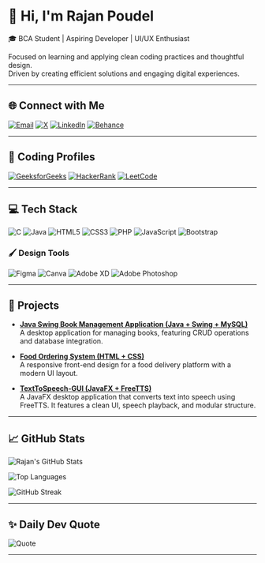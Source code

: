 # 👋 Hi, I'm Rajan Poudel

🎓 BCA Student | Aspiring Developer | UI/UX Enthusiast  

Focused on learning and applying clean coding practices and thoughtful design.  
Driven by creating efficient solutions and engaging digital experiences.

---

## 🌐 Connect with Me

[![Email](https://img.shields.io/badge/Email-D14836?style=for-the-badge&logo=gmail&logoColor=white)](mailto:raajan.works@gmail.com)
[![X](https://img.shields.io/badge/X-000000?style=for-the-badge&logo=x&logoColor=white)](https://x.com/rajan_4421)
[![LinkedIn](https://img.shields.io/badge/LinkedIn-0A66C2?style=for-the-badge&logo=linkedin&logoColor=white)](https://linkedin.com/in/prabin-poudel-964576327)
[![Behance](https://img.shields.io/badge/Behance-1769FF?style=for-the-badge&logo=behance&logoColor=white)](https://behance.net/prabinpoudel2)



---
## 🧠 Coding Profiles
[![GeeksforGeeks](https://img.shields.io/badge/GeeksforGeeks-0F9D58?style=for-the-badge&logo=GeeksforGeeks&logoColor=white)](https://www.geeksforgeeks.org/user/rajan_21045/)
[![HackerRank](https://img.shields.io/badge/HackerRank-2EC866?style=for-the-badge&logo=HackerRank&logoColor=white)](https://www.hackerrank.com/profile/raajan_works)
[![LeetCode](https://img.shields.io/badge/LeetCode-FFA116?style=for-the-badge&logo=leetcode&logoColor=black)](https://leetcode.com/u/rajan21045/)

---
## 💻 Tech Stack

![C](https://img.shields.io/badge/c-%2300599C.svg?style=for-the-badge&logo=c&logoColor=white)
![Java](https://img.shields.io/badge/java-%23ED8B00.svg?style=for-the-badge&logo=openjdk&logoColor=white)
![HTML5](https://img.shields.io/badge/html5-%23E34F26.svg?style=for-the-badge&logo=html5&logoColor=white)
![CSS3](https://img.shields.io/badge/css3-%231572B6.svg?style=for-the-badge&logo=css3&logoColor=white)
![PHP](https://img.shields.io/badge/php-%23777BB4.svg?style=for-the-badge&logo=php&logoColor=white)
![JavaScript](https://img.shields.io/badge/javascript-%23323330.svg?style=for-the-badge&logo=javascript&logoColor=%23F7DF1E)
![Bootstrap](https://img.shields.io/badge/bootstrap-%23563D7C.svg?style=for-the-badge&logo=bootstrap&logoColor=white)

### 🖌️ Design Tools

![Figma](https://img.shields.io/badge/figma-%23F24E1E.svg?style=for-the-badge&logo=figma&logoColor=white)
![Canva](https://img.shields.io/badge/Canva-%2300C4CC.svg?style=for-the-badge&logo=Canva&logoColor=white)
![Adobe XD](https://img.shields.io/badge/Adobe%20XD-470137?style=for-the-badge&logo=Adobe%20XD&logoColor=#FF61F6)
![Adobe Photoshop](https://img.shields.io/badge/adobe%20photoshop-%2331A8FF.svg?style=for-the-badge&logo=adobe%20photoshop&logoColor=white)

---



## 🚀 Projects

- **[Java Swing Book Management Application (Java + Swing + MySQL)](https://github.com/rajan21045/Java-Swing-Book-Management-Application)**  
  A desktop application for managing books, featuring CRUD operations and database integration.

- **[Food Ordering System (HTML + CSS)](https://github.com/rajan21045/Food-Ordering-System)**  
  A responsive front-end design for a food delivery platform with a modern UI layout.

- **[TextToSpeech-GUI (JavaFX + FreeTTS)](https://github.com/rajan21045/TextToSpeech-GUI)**  
  A JavaFX desktop application that converts text into speech using FreeTTS. It features a clean UI, speech playback, and modular structure.

---


## 📈 GitHub Stats


![Rajan's GitHub Stats](https://github-readme-stats.vercel.app/api?username=rajan21045&show_icons=true&theme=dark)


![Top Languages](https://github-readme-stats.vercel.app/api/top-langs/?username=rajan21045&layout=compact&theme=dark)


![GitHub Streak](https://github-readme-streak-stats.herokuapp.com/?user=rajan21045&theme=dark)

---

## ✨ Daily Dev Quote

![Quote](https://quotes-github-readme.vercel.app/api?type=horizontal&theme=dark)

---

<!--
**rajan21045/rajan21045** is a ✨ _special_ ✨ repository because its `README.md` (this file) appears on your GitHub profile.
-->

